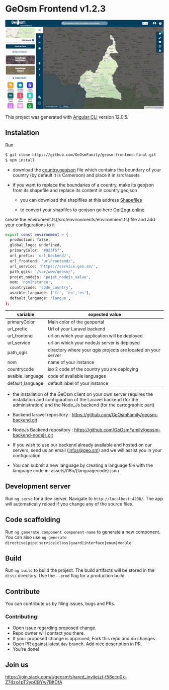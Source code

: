 # GeOsm Frontend v1.2.3

<img src="geosm.png" alt="App Screen(light)"/>

This project was generated with [Angular CLI](https://github.com/angular/angular-cli) version 12.0.5.

## Instalation

Run

```sh
$ git clone https://github.com/GeOsmFamily/geosm-frontend-final.git
$ npm install

```

- download the [country.geojson](https://service.geo.sm/var/www/country.geojson) file which contains the boundary of your country (by default it is Cameroon) and place it in /src/assets

- if you want to replace the boundaries of a country, make its geojson from its shapefile and replace its content in country.geojson

  - you can download the shapifiles at this address [Shapefiles](https://www.diva-gis.org/gdata)

  - to convert your shapfiles to geojson go here [Ogr2ogr online](https://ogre.adc4gis.com/)

create the enviroment.ts(/src/environments/environment.ts) file and add your configurations to it

```sh
export const environment = {
  production: false,
  global_logo: undefined,
  primaryColor: '#023f5f',
  url_prefix: 'url_backend/',
  url_frontend: 'urlFrontend/',
  url_service: 'https://service.geo.sm/',
  path_qgis: '/var/www/geosm/',
  projet_nodejs: 'pojet_nodejs_value',
  nom: 'nomInstance',
  countrycode: 'code_country',
  avaible_language: ['fr', 'en','es'],
  default_language: 'langue',
};

```

| variable         | expected value                                                |
| ---------------- | ------------------------------------------------------------- |
| primaryColor     | Main color of the geoportal                                   |
| url_prefix       | Url of your Laravel backend                                   |
| url_frontend     | url on which your application will be deployed                |
| url_service      | url on which your nodeJs server is deployed                   |
| path_qgis        | directory where your qgis projects are located on your server |
| nom              | name of your instance                                         |
| countrycode      | iso 2 code of the country you are deploying                   |
| avaible_language | code of available languages                                   |
| default_language | default label of your instance                                |

- the installation of the GeOsm client on your own server requires the installation and configuration of the Laravel backend (for the administration) and the Node_Js backend (for the cartographic part)

- Backend laravel repository : https://github.com/GeOsmFamily/geosm-backend.git

- NodeJs Backend repository : https://github.com/GeOsmFamily/geosm-backend-nodejs.git

- If you wish to use our backend already available and hosted on our servers, send us an email (infos@geo.sm) and we will assist you in your configuration

- You can submit a new language by creating a language file with the language code in: assets/i18n/{languagecode}.json

## Development server

Run `ng serve` for a dev server. Navigate to `http://localhost:4200/`. The app will automatically reload if you change any of the source files.

## Code scaffolding

Run `ng generate component component-name` to generate a new component. You can also use `ng generate directive|pipe|service|class|guard|interface|enum|module`.

## Build

Run `ng build` to build the project. The build artifacts will be stored in the `dist/` directory. Use the `--prod` flag for a production build.

<a name="contribute"></a>

## Contribute

You can contribute us by filing issues, bugs and PRs.

### Contributing:

- Open issue regarding proposed change.
- Repo owner will contact you there.
- If your proposed change is approved, Fork this repo and do changes.
- Open PR against latest `dev` branch. Add nice description in PR.
- You're done!

## Join us

https://join.slack.com/t/geosm/shared_invite/zt-t58ecq0x-Z74zx4pT2ypCBYw7BItDfA
